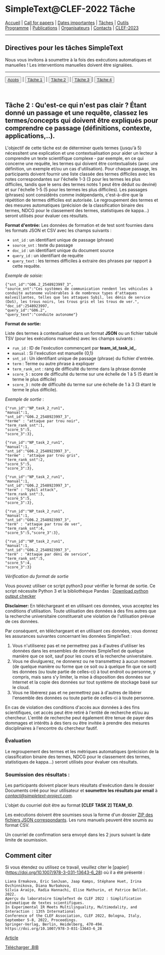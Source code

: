 # SimpleText@CLEF-2022 Tâche

[Accueil](./) | [Call for papers](./CFP) | [Dates importantes](./dates) | [Tâches](./tasks)  | [Outils](./tools)  
[Programme](./program) | [Publications](./publications) | [Organisateurs](./organisers) | [Contacts](./contact) | [CLEF-2023](https://simpletext-project.com/2023/clef)


---

## Directives pour les tâches SimpleText

Nous vous invitons à soumettre à la fois des exécutions automatiques et manuelles ! Les interventions manuelles doivent être signalées.

---

<button>[Accès](./tasks)</button> | <button>[Tâche 1](./task1)</button> | <button>[Tâche 2](./task2)</button> | <button>[Tâche 3](./task3)</button>| <button>[Tâche 4](./task4)</button>

<br>

## Tâche 2 : Qu'est-ce qui n'est pas clair ? Étant donné un passage et une requête, classez les termes/concepts qui doivent être expliqués pour comprendre ce passage (définitions, contexte, applications,..).

L'objectif de cette tâche est de déterminer quels termes (jusqu'à 5) nécessitent une explication et une contextualisation pour aider un lecteur à comprendre un texte scientifique complexe - par exemple, en ce qui concerne une requête, les termes qui doivent être contextualisés (avec une définition, un exemple et/ou un cas d'utilisation). 
Pour chaque passage, les participants doivent fournir une liste classée des termes difficiles avec les notes correspondantes sur l'échelle 1-3 (3 pour les termes les plus difficiles, tandis que le sens des termes notés 1 peut être déduit ou deviné) et sur l'échelle 1-5 (5 pour les termes les plus difficiles). 
Les passages (phrases) sont considérés comme indépendants, c'est-à-dire que la répétition de termes difficiles est autorisée. Le regroupement des termes et des mesures automatiques (précision de la classification binaire des termes, NDCG pour le classement des termes, statistiques de kappa...) seront utilisés pour évaluer ces résultats.

**Format d'entrée:** 
Les données de formation et de test sont fournies dans les formats JSON et CSV avec les champs suivants :
* `snt_id` : un identifiant unique de passage (phrase)
* `source_snt` : texte du passage
* `doc_id` : un identifiant unique du document source
* `query_id` : un identifiant de requête
* `query_text` : les termes difficiles à extraire des phrases par rapport à cette requête.

*Exemple de saisie:*

```
{"snt_id":"G06.2_2548923997_3",
"source_snt":"Ces systèmes de communication rendent les véhicules à conduite autonome vulnérables à de nombreux types d'attaques malveillantes, telles que les attaques Sybil, les dénis de service (DoS), les trous noirs, les trous gris et les trous de ver.",
"doc_id":2548923997,
"query_id":"G06.2",
"query_text":"conduite autonome"}
```

**Format de sortie:** 

Liste des termes à contextualiser dans un format **JSON** ou un fichier tabulé TSV (pour les exécutions manuelles) avec les champs suivants :
* `run_id` : ID de l'exécution commençant par **team_id_task_id_**.
* `manual` : Si l'exécution est manuelle {0,1}
* `snt_id` : Un identifiant unique de passage (phrase) du fichier d'entrée. 
* `term` : Terme ou autre phrase à expliquer
* `term_rank_snt` : rang de difficulté du terme dans la phrase donnée
* `score_5` : score de difficulté du terme sur une échelle de 1 à 5 (5 étant le terme le plus difficile)
* `score_3` : note de difficulté du terme sur une échelle de 1 à 3 (3 étant le terme le plus difficile).

*Exemple de sortie* :

```{json}
{"run_id":"NP_task_2_run1",
"manual":1,
"snt_id":"G06.2_2548923997_3",
"terme" : "attaque par trou noir",
"term_rank_snt":1,
"score_5":5,
"score_3":3},

{"run_id":"NP_task_2_run1",
"manual":1,
"snt_id":"G06.2_2548923997_3",
"terme" : "attaque par trou gris",
"term_rank_snt":2,
"score_5":5,
"score_3":3},

{"run_id":"NP_task_2_run1",
"manual":1,
"snt_id":"G06.2_2548923997_3",
"term" : "Sybil attack",
"term_rank_snt":3,
"score_5":5,
"score_3":3},

{"run_id":"NP_task_2_run1",
"manual":1,
"snt_id":"G06.2_2548923997_3",
"term" : "attaque par trou de ver",
"term_rank_snt":4,
"score_5":5,"score_3":3},

{"run_id":"NP_task_2_run1",
"manual":1,
"snt_id":"G06.2_2548923997_3",
"term" : "Attaque par déni de service",
"term_rank_snt":5,
"score_5":4,
"score_3":3}
```

*Vérification du format de sortie*

Vous pouvez utiliser ce script python3 pour vérifier le format de sortie. Ce script nécessite Python 3 et la bibliothèque Pandas :
[Download python output checker](../check_format.py)

**Disclaimer:** En téléchargeant et en utilisant ces données, vous acceptez les conditions d'utilisation. Toute utilisation des données à des fins autres que la recherche universitaire constituerait une violation de l'utilisation prévue de ces données. 

Par conséquent, en téléchargeant et en utilisant ces données, vous donnez les assurances suivantes concernant les données SimpleText :
1. Vous n'utiliserez pas et ne permettrez pas à d'autres d'utiliser les données dans les ensembles de données SimpleText de quelque manière que ce soit, sauf pour les cours et la recherche universitaire.
2. Vous ne divulguerez, ne donnerez ou ne transmettrez à aucun moment (de quelque manière ou forme que ce soit ou à quelque fin que ce soit) les données (ou toute partie de celles-ci) à tout endroit ou personne, y compris, mais sans s'y limiter, la mise à disposition des données sur Internet et la copie des données sur tout système de stockage basé sur le cloud.
3. Vous ne libérerez pas et ne permettrez pas à d'autres de libérer l'ensemble des données ou toute partie de celles-ci à toute personne. 

En cas de violation des conditions d'accès aux données à des fins scientifiques, cet accès peut être retiré à l'entité de recherche et/ou au chercheur. L'entité de recherche peut également être tenue de payer des dommages et intérêts à des tiers ou être invitée à prendre des mesures disciplinaires à l'encontre du chercheur fautif. 


### Évaluation
Le regroupement des termes et les métriques automatiques (précision de la classification binaire des termes, NDCG pour le classement des termes, statistiques de kappa...) seront utilisés pour évaluer ces résultats.

### Soumission des résultats :
Les participants doivent placer leurs résultats d'exécution dans le dossier Documents créé pour leur utilisateur et **soumettre les résultats par email** à *contact@simpletext-project.com*.

L'objet du courriel doit être au format **[CLEF TASK 2] TEAM_ID**. 

Les exécutions doivent être soumises sous la forme d'un dossier <ins>ZIP des fichiers JSON correspondants</ins>. Les runs manuels peuvent être soumis au format CSV. 

Un courriel de confirmation sera envoyé dans les 2 jours suivant la date limite de soumission. 

## Comment citer
Si vous étendez ou utilisez ce travail, veuillez citer le [papier] (https://doi.org/10.1007/978-3-031-13643-6_28) où il a été présenté :
```
Liana Ermakova, Eric SanJuan, Jaap Kamps, Stéphane Huet, Irina Ovchinnikova, Diana Nurbakova, 
Sílvia Araújo, Radia Hannachi, Elise Mathurin, et Patrice Bellot. 2022. 
Aperçu du laboratoire SimpleText de CLEF 2022 : Simplification automatique de textes scientifiques. 
In Experimental IR Meets Multilinguality, Multimodality, and Interaction : 13th International 
Conference of the CLEF Association, CLEF 2022, Bologna, Italy, September 5-8, 2022, Proceedings. 
Springer-Verlag, Berlin, Heidelberg, 470-494. https://doi.org/10.1007/978-3-031-13643-6_28
```
[Article](https://doi.org/10.1007/978-3-031-13643-6_28)

[Télécharger .BIB](../../BibTeX/ermakova_overview_2022.bib)
